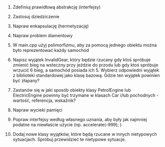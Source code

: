 1. Zdefiniuj prawidłową abstrakcję (interfejsy)
1. Zastosuj dziedziczenie
1. Napraw enkapsulację (hermetyzację)

1. Napraw problem diamentowy
1. W main.cpp użyj polimorfizmu, aby za pomocą jednego obiektu można było reprezentować każdy samochód
1. Napisz wyjątek InvalidGear, który będzie rzucany gdy ktoś spróbuje zmienić bieg na wsteczny przy jeździe do przodu lub gdy ktoś spróbuje wrzucić 6 bieg, a samochód posiada ich 5. Wybierz odpowiedni wyjątek z biblioteki standardowej jako klasę bazową. Gdzie ten wyjątek powinien być złapany?
1. Zastanów się w jaki sposób obiekty klasy PetrolEngine lub ElectricEngine powinny być trzymane w klasach Car i/lub pochodnych - wartość, referencja, wskaźnik?
1. Napraw wycieki pamięci
1. Popraw interfejsy według własnego uznania, aby były jak najmniej podatne na niewłaście użycie (np. accelerate(-999); )
1. Dodaj nowe klasy wyjątków, które będą rzucane w innych nietypowych sytuacjach. Spróbuj przewidzieć te nietypowe sytuacje.
